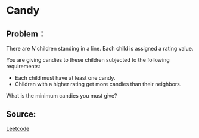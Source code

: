 # Candy

## Problem：

<div class="question-content">
 <p>
 </p>
 <p>
  There are
  <i>
   N
  </i>
  children standing in a line. Each child is assigned a rating value.
 </p>
 <p>
  You are giving candies to these children subjected to the following requirements:
 </p>
 <ul>
  <li>
   Each child must have at least one candy.
  </li>
  <li>
   Children with a higher rating get more candies than their neighbors.
  </li>
 </ul>
 <p>
  What is the minimum candies you must give?
 </p>
</div>


## Source:
[Leetcode](https://leetcode.com/problems/candy/)
